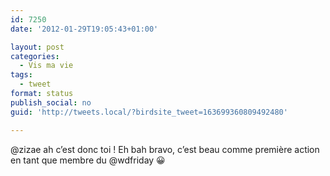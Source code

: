 ```yaml
---
id: 7250
date: '2012-01-29T19:05:43+01:00'

layout: post
categories:
  - Vis ma vie
tags:
  - tweet
format: status
publish_social: no
guid: 'http://tweets.local/?birdsite_tweet=163699360809492480'

---
```


@zizae ah c’est donc toi ! Eh bah bravo, c’est beau comme première action en tant que membre du @wdfriday 😀